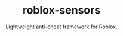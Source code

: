 <div align="center">
  <h1>roblox-sensors</h1>
  <p>Lightweight anti-cheat framework for Roblox.</p>
</div>
